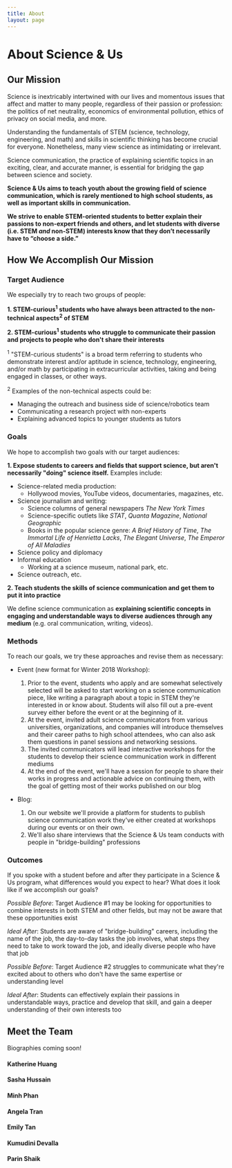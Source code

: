 ```yaml
---
title: About
layout: page
---
```


# About Science & Us

## Our Mission

Science is inextricably intertwined with our lives and momentous issues that affect and matter to many people, regardless of their passion or profession: the politics of net neutrality, economics of environmental pollution, ethics of privacy on social media, and more.

Understanding the fundamentals of STEM (science, technology, engineering, and math) and skills in scientific thinking has become crucial for everyone. Nonetheless, many view science as intimidating or irrelevant.

Science communication, the practice of explaining scientific topics in an exciting, clear, and accurate manner, is essential for bridging the gap between science and society.

**Science & Us aims to teach youth about the growing field of science communication, which is rarely mentioned to high school students, as well as important skills in communication.**

**We strive to enable STEM-oriented students to better explain their passions to non-expert friends and others, and let students with diverse (i.e. STEM *and* non-STEM) interests know that they don’t necessarily have to “choose a side.”**

## How We Accomplish Our Mission

### Target Audience

We especially try to reach two groups of people:

**1. STEM-curious<sup>1</sup> students who have always been attracted to the non-technical aspects<sup>2</sup> of STEM**

**2. STEM-curious<sup>1</sup> students who struggle to communicate their passion and projects to people who don't share their interests**

<sup>1</sup> "STEM-curious students" is a broad term referring to students who demonstrate interest and/or aptitude in science, technology, engineering, and/or math by participating in extracurricular activities, taking and being engaged in classes, or other ways.

<sup>2</sup> Examples of the non-technical aspects could be:
- Managing the outreach and business side of science/robotics team
- Communicating a research project with non-experts
- Explaining advanced topics to younger students as tutors

### Goals

We hope to accomplish two goals with our target audiences:

**1. Expose students to careers and fields that support science, but aren't necessarily "doing" science itself.** Examples include:

- Science-related media production:
  - Hollywood movies, YouTube videos, documentaries, magazines, etc.
- Science journalism and writing:
  - Science columns of general newspapers *The New York Times*
  - Science-specific outlets like *STAT*, *Quanta Magazine*, *National Geographic*
  - Books in the popular science genre: *A Brief History of Time*, *The Immortal Life of Henrietta Lacks*, *The Elegant Universe*, *The Emperor of All Maladies*
- Science policy and diplomacy
- Informal education
  - Working at a science museum, national park, etc.
- Science outreach, etc.

**2. Teach students the skills of science communication and get them to put it into practice**

We define science communication as **explaining scientific concepts in engaging and understandable ways to diverse audiences through any medium** (e.g. oral communication, writing, videos).

### Methods

To reach our goals, we try these approaches and revise them as necessary:

- Event (new format for Winter 2018 Workshop):
  1. Prior to the event, students who apply and are somewhat selectively selected will be asked to start working on a science communication piece, like writing a paragraph about a topic in STEM they're interested in or know about. Students will also fill out a pre-event survey either before the event or at the beginning of it.
  2. At the event, invited adult science communicators from various universities, organizations, and companies will introduce themselves and their career paths to high school attendees, who can also ask them questions in panel sessions and networking sessions. 
  3. The invited communicators will lead interactive workshops for the students to develop their science communication work in different mediums
  4. At the end of the event, we'll have a session for people to share their works in progress and actionable advice on continuing them, with the goal of getting most of their works published on our blog

- Blog:
  1. On our website we'll provide a platform for students to publish science communication work they've either created at workshops during our events or on their own.
  2. We'll also share interviews that the Science & Us team conducts with people in "bridge-building" professions

### Outcomes

If you spoke with a student before and after they participate in a Science & Us program, what differences would you expect to hear? What does it look like if we accomplish our goals?

*Possible Before*: Target Audience #1 may be looking for opportunities to combine interests in both STEM and other fields, but may not be aware that these opportunities exist

*Ideal After*: Students are aware of "bridge-building" careers, including the name of the job, the day-to-day tasks the job involves, what steps they need to take to work toward the job, and ideally diverse people who have that job

*Possible Before*: Target Audience #2 struggles to communicate what they're excited about to others who don't have the same expertise or understanding level

*Ideal After*: Students can effectively explain their passions in understandable ways, practice and develop that skill, and gain a deeper understanding of their own interests too

## Meet the Team

Biographies coming soon!

#### Katherine Huang

#### Sasha Hussain

#### Minh Phan

#### Angela Tran

#### Emily Tan

#### Kumudini Devalla

#### Parin Shaik